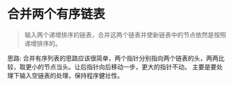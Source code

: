 # 合并两个有序链表

> 输入两个递增排序的链表，合并这两个链表并使新链表中的节点依然是按照递增排序的。

思路: 合并有序列表的思路应该很简单，两个指针分别指向两个链表的头，两两比较，取更小的节点当头。让后指针向后移动一步，更大的指针不动。
主要是要处理下输入空链表的处理，保持程序健壮性。